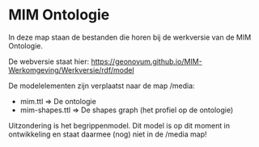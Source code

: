 # MIM Ontologie


In deze map staan de bestanden die horen bij de werkversie van de MIM Ontologie.

De webversie staat hier:
<https://geonovum.github.io/MIM-Werkomgeving/Werkversie/rdf/model>


De modelelementen zijn verplaatst naar de map /media:
- mim.ttl => De ontologie
- mim-shapes.ttl => De shapes graph (het profiel op de ontologie)

Uitzondering is het begrippenmodel. Dit model is op dit moment in ontwikkeling en staat daarmee (nog) niet in de /media map!
